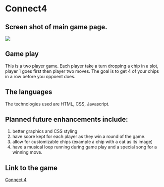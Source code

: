 # Connect4

## Screen shot of main game page.
<img src="https://i.imgur.com/4iJ9LlF.png"/>





## Game play 
This is a two player game.  Each player take a turn dropping a chip in a slot, player 1 goes first then player two moves.  The goal is to get 4 of your chips in a row before you oppoent does.  

## The languages
The technologies used are HTML, CSS, Javascript.

## Planned future enhancements include:
1. better graphics and CSS styling
2. have score kept for each player as they win a round of the game.
3. allow for customizable chips (example a chip with a cat as its image)
4. have a musical loop running during game play and a special song for a winning move.

## Link to the game
[Connect 4](https://google.com)


